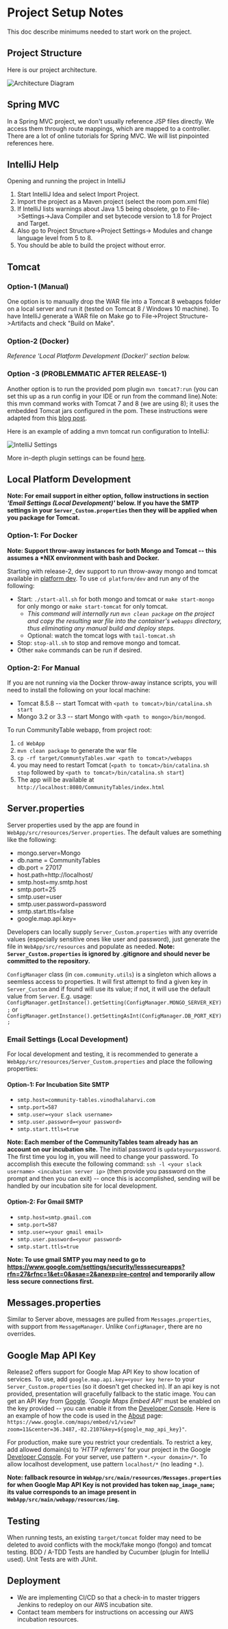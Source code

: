 # Project Setup Notes

This doc describe minimums needed to start work on the project.

## Project Structure

Here is our project architecture.

![Architecture Diagram](https://github.com/michaeljohns2/CommunityTable/blob/master/readme/community%20tables%20architecture.png)

## Spring MVC

In a Spring MVC project, we don't usually reference JSP files directly. We access them through route mappings, which are mapped to a controller.
There are a lot of online tutorials for Spring MVC. We will list pinpointed references here.

## IntelliJ Help

Opening and running the project in IntelliJ

1. Start IntelliJ Idea and select Import Project.
2. Import the project as a Maven project (select the room pom.xml file)
3. If IntelliJ lists warnings about Java 1.5 being obsolete, go to File->Settings->Java Compiler and set bytecode version to 1.8 for Project and Target.
4. Also go to Project Structure->Project Settings-> Modules and change language level from 5 to 8.
5. You should be able to build the project without error.

## Tomcat

### Option-1 (Manual)
One option is to manually drop the WAR file into a Tomcat 8 webapps folder on a local server and run it (tested on Tomcat 8 / Windows 10 machine). To have IntelliJ generate a WAR file on Make go to File->Project Structure->Artifacts and check "Build on Make".

### Option-2 (Docker)
_Reference 'Local Platform Development (Docker)' section below._

### Option -3 (PROBLEMMATIC AFTER RELEASE-1)
Another option is to run the provided pom plugin `mvn tomcat7:run` (you can set this up as a run config in your IDE or run from the command line).Note: this mvn command works with Tomcat 7 and 8 (we are using 8); it uses the embedded Tomcat jars configured in the pom. These instructions were adapted from this [blog post](http://viralpatel.net/blogs/embed-tomcat-maven-project-run-tomcat-maven/).

Here is an example of adding a mvn tomcat run configuration to IntelliJ:
  
![IntelliJ Settings](https://github.com/michaeljohns2/CommunityTable/blob/master/readme/mvn_tomcat_plugin.png)

More in-depth plugin settings can be found [here](http://tomcat.apache.org/maven-plugin-trunk/tomcat7-maven-plugin/run-mojo.html).

## Local Platform Development 

__Note: For email support in either option, follow instructions in section _'Email Settings (Local Development)'_ below. If you have the SMTP settings in your `Server_Custom.properties` then they will be applied when you package for Tomcat.__

### Option-1: For Docker 

__Note: Support throw-away instances for both Mongo and Tomcat -- this assumes a *NIX environment with bash and Docker.__

Starting with release-2, dev support to run throw-away mongo and tomcat available in [platform dev](https://github.com/michaeljohns2/CommunityTable/blob/master/platform/dev).
To use `cd platform/dev` and run any of the following:

* Start: `./start-all.sh` for both mongo and tomcat or `make start-mongo` for only mongo or `make start-tomcat` for only tomcat. 
  * _This command will internally run `mvn clean package` on the project and copy the resulting war file into the container's `webapps` directory, thus eliminating any manual build and deploy steps._
  * Optional: watch the tomcat logs with `tail-tomcat.sh`
* Stop: `stop-all.sh` to stop and remove mongo and tomcat.
* Other `make` commands can be run if desired.

### Option-2: For Manual

If you are not running via the Docker throw-away instance scripts,  you  will need to install the following on your local machine:

* Tomcat 8.5.8 -- start Tomcat with `<path to tomcat>/bin/catalina.sh start`
* Mongo 3.2 or 3.3 -- start Mongo with `<path to mongo>/bin/mongod`. 

To run CommunityTable webapp, from project root:

1. `cd WebApp`
2. `mvn clean package` to generate the war file
3. `cp -rf target/CommuntyTables.war <path to tomcat>/webapps`
4. you may need to restart Tomcat (`<path to tomcat>/bin/catalina.sh stop` followed by `<path to tomcat>/bin/catalina.sh start`)
5. The app will be available at `http://localhost:8080/CommunityTables/index.html`

## Server.properties

Server properties used by the app are found in  `WebApp/src/resources/Server.properties`. The default values are something like the following:

* mongo.server=Mongo
* db.name = CommunityTables
* db.port = 27017
* host.path=http://localhost/
* smtp.host=my.smtp.host
* smtp.port=25
* smtp.user=user
* smtp.user.password=password
* smtp.start.ttls=false
* google.map.api.key=

Developers can locally supply `Server_Custom.properties` with any override values (especially sensitive ones like user and password), just 
generate the file in `WebApp/src/resources` and populate as needed.  __Note: `Server_Custom.properties` is ignored by .gitignore and should
never be committed to the repository.__

`ConfigManager` class (in `com.community.utils`) is a singleton which allows a seemless access to properties. It will first attempt to find a 
given key in `Server_Custom` and if found will use its value; if not, it will use the default value from `Server`. 
E.g. usage: `ConfigManager.getInstance().getSetting(ConfigManager.MONGO_SERVER_KEY);` or `ConfigManager.getInstance().getSettingAsInt(ConfigManager.DB_PORT_KEY);`

### Email Settings (Local Development)
For local development and testing, it is recommended to generate a `WebApp/src/resources/Server_Custom.properties` and place the following properties:

#### Option-1: For Incubation Site SMTP

* `smtp.host=community-tables.vinodhalaharvi.com`
* `smtp.port=587`
* `smtp.user=<your slack username>`
* `smtp.user.password=<your password>`
* `smtp.start.ttls=true`

__Note: Each member of the CommunityTables team already has an account on our incubation site.__
The initial password is `updateyourpassword`. The first time you log in, you will need to change your password. To accomplish this execute the following command:
`ssh -l <your slack username> <incubation server ip>` (then provide you password on the prompt and then you can exit) -- once this is accomplished, sending will be handled by our incubation site for local development.

#### Option-2: For Gmail SMTP

* `smtp.host=smtp.gmail.com`
* `smtp.port=587`
* `smtp.user=<your gmail email>`
* `smtp.user.password=<your password>`
* `smtp.start.ttls=true`

__Note: To use gmail SMTP you may need to go to https://www.google.com/settings/security/lesssecureapps?rfn=27&rfnc=1&et=0&asae=2&anexp=ire-control and temporarily allow less secure connections first.__

## Messages.properties
Similar to Server above, messages are pulled from `Messages.properties`, with support from `MessageManager`. Unlike `ConfigManager`, there are no overrides.

## Google Map API Key
Release2 offers support for Google Map API Key to show location of services. To use, add `google.map.api.key=<your key here>` to your `Server_Custom.properties` (so it doesn't get checked in). If an api key is not provided, presentation will gracefully fallback to the static image.
You can get an API Key from [Google](https://developers.google.com/maps/documentation/javascript/get-api-key). 
_'Google Maps Embed API'_ must be enabled on the key provided -- you can enable it from the [Developer Console](https://console.developers.google.com).
Here is an example of how the code is used in the [About](https://github.com/michaeljohns2/CommunityTable/blob/master/WebApp/src/main/webapp/WEB-INF/views/about.jsp) page: `https://www.google.com/maps/embed/v1/view?zoom=11&center=36.3487,-82.2107&key=${google_map_api_key}"`.

For production, make sure you restrict your credentials. 
To restrict a key, add allowed domain(s) to _'HTTP referrers'_ for your project in the Google [Developer Console](https://console.developers.google.com).
For your server, use pattern `*.<your domain>/*`. To allow localhost development, use pattern `localhost/*` (no leading `*.`).

__Note: fallback resource in `WebApp/src/main/resources/Messages.properties` for when Google Map API Key is not provided has token `map_image_name`; its value 
corresponds to an image present in `WebApp/src/main/webapp/resources/img`.__ 

## Testing 
When running tests, an existing `target/tomcat` folder may need to be deleted to avoid conflicts with the mock/fake mongo (fongo) and tomcat testing. BDD / A-TDD Tests are handled by Cucumber (plugin for IntelliJ used). Unit Tests are with JUnit.

## Deployment 
* We are implementing CI/CD so that a check-in to master triggers Jenkins to redeploy on our AWS incubation site.
 * Contact team members for instructions on accessing our AWS incubation resources.

